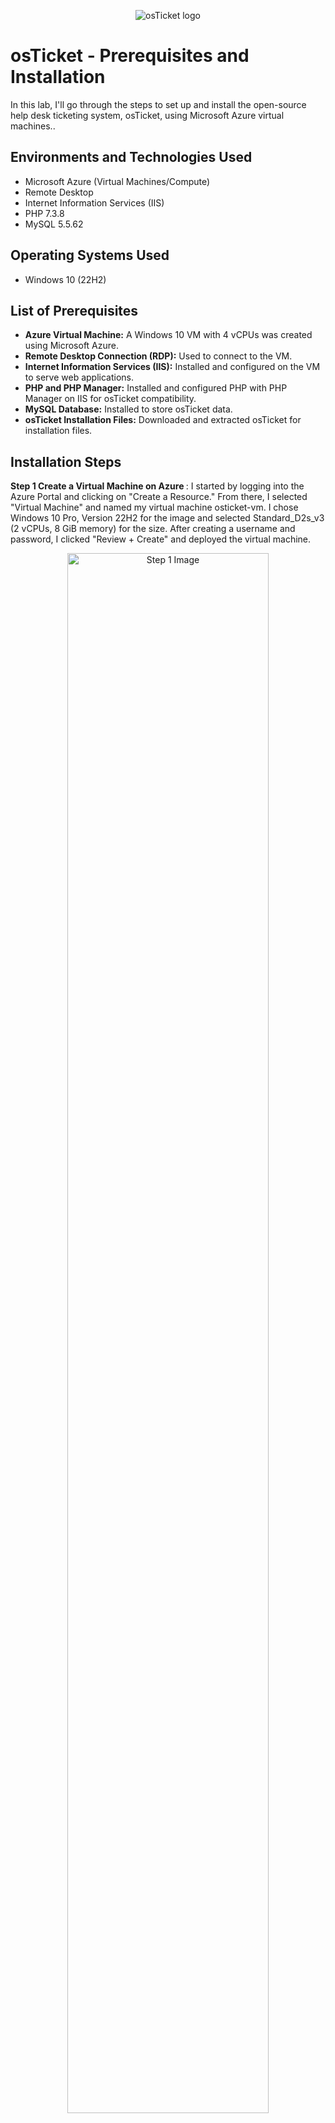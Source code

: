 <p align="center">
  <img src="https://i.imgur.com/Clzj7Xs.png" alt="osTicket logo">
</p>

<h1>osTicket - Prerequisites and Installation</h1>

<p>In this lab, I'll go through the steps to set up and install the open-source help desk ticketing system, osTicket, using Microsoft Azure virtual machines..</p>

<h2>Environments and Technologies Used</h2>

- Microsoft Azure (Virtual Machines/Compute)
- Remote Desktop
- Internet Information Services (IIS)
- PHP 7.3.8
- MySQL 5.5.62


<h2>Operating Systems Used</h2>

- Windows 10 (22H2)

<h2>List of Prerequisites</h2>

<ul>
  <li><strong>Azure Virtual Machine:</strong> A Windows 10 VM with 4 vCPUs was created using Microsoft Azure.</li>
  <li><strong>Remote Desktop Connection (RDP):</strong> Used to connect to the VM.</li>
  <li><strong>Internet Information Services (IIS):</strong> Installed and configured on the VM to serve web applications.</li>
  <li><strong>PHP and PHP Manager:</strong> Installed and configured PHP with PHP Manager on IIS for osTicket compatibility.</li>
  <li><strong>MySQL Database:</strong> Installed to store osTicket data.</li>
  <li><strong>osTicket Installation Files:</strong> Downloaded and extracted osTicket for installation files.</li>
</ul>

<h2>Installation Steps</h2>

<p><strong>Step 1 Create a Virtual Machine on Azure </strong>: I started by logging into the Azure Portal and clicking on "Create a Resource." From there, I selected "Virtual Machine" and named my virtual machine osticket-vm. I chose Windows 10 Pro, Version 22H2 for the image and selected Standard_D2s_v3 (2 vCPUs, 8 GiB memory) for the size. After creating a username and password, I clicked "Review + Create" and deployed the virtual machine.</p>
<p align="center">
  <img src="https://github.com/user-attachments/assets/474e6171-e698-4d18-94c5-deebdd987e5c" height="80%" width="80%" alt="Step 1 Image"/>
</p>


<p><strong>Step 2 Connect to the VM </strong>: Once the VM was deployed, I went to the homepage in Azure and clicked on the VM (osTicket-Lab). This displayed its public IP address, which I used to connect to the VM via Remote Desktop. I opened Remote Desktop Connection and entered the IP address. I then connected to the VM by entering the credentials created in Step 1.</p>
<p align="center">
  <img src="https://github.com/user-attachments/assets/b20294b6-96a6-4521-b04e-db5ecdbe1751" height="80%" width="80%" alt="Step 2 Image 1"/>
</p>



<p><strong>Step 3 Enable IIS and CGI </strong>: I enabled IIS and CGI in the Windows VM by navigating to the Control Panel, selecting "Programs," and clicking "Turn Windows features on or off." I checked the box next to Internet Information Services (IIS) and then enabled CGI under the World Wide Web Services section.</p>
<p align="center">
  <img src="https://github.com/user-attachments/assets/ea33be6f-594c-439a-b80d-518a7d85c70e" height="80%" width="80%" alt="Step 3 Image 2"/>
</p>
<p align="center">
  <img src="https://github.com/user-attachments/assets/4abd9dc4-77fd-4e1b-8a65-7fce73754fec" height="80%" width="80%" alt="Step 3 Image 3"/>
</p>



<p><strong>Step 4 Installing PHP, Rewrite Module, and VC_redist </strong>: I navigated to the `osTicket-Installation-Files` folder on my desktop within the VM and installed PHP Manager for IIS and the Rewrite Module. Next, I created a folder `C:\PHP` and unzipped PHP into it. Finally, I installed the Microsoft Visual C++ Redistributable to ensure all necessary libraries were available.</p>
<p align="center">
  <img width="1440" alt="Screenshot 2024-10-01 at 2 49 31 AM" src="https://github.com/user-attachments/assets/8be90b70-8cb5-4679-9ac0-89e6fb3bb23c">
</p>
<p align="center">
  <img width="1440" alt="Screenshot 2024-10-01 at 2 50 09 AM" src="https://github.com/user-attachments/assets/17e5b78d-eb3c-438c-a859-190fb386e5fc">
</p>



<p><strong>Step 5 Installing MySQL </strong>: From the `osTicket-Installation-Files` folder, I installed MySQL 5.5.62 using the Typical Setup. After installation, I launched the Configuration Wizard, chose "Standard Configuration," and set the MySQL root username and password to `root` for both fields.</p>
<p align="center">
  <img width="1440" alt="Screenshot 2024-10-01 at 3 20 21 AM" src="https://github.com/user-attachments/assets/109d9b25-e4c0-4814-bab5-d02d0caaeb57">
</p>


<p><strong>Step 6 Configure IIS and Install osTicket</strong>: I started by opening IIS Manager as an administrator, then set up PHP by pointing PHP Manager to C:\PHP\php-cgi.exe and restarted IIS to make sure it recognized PHP.</p>

<p>Next, I unzipped the osTicket v1.15.8 file, moved the upload folder into C:\inetpub\wwwroot, and renamed it to osTicket. After that, I restarted IIS once more.</p>

<p>Finally, I opened osTicket in my browser by going to Sites > Default Website > osTicket in IIS Manager and clicking *Browse :80. When I saw that some PHP extensions were missing, I went back to PHP Manager in IIS, enabled php_imap.dll, php_intl.dll, and php_opcache.dll, and then refreshed the osTicket page to finish the setup.</p>

<p align="center">
  <img width="1440" alt="Screenshot 2024-10-01 at 3 46 25 AM" src="https://github.com/user-attachments/assets/2e98275a-efcb-4fe9-9556-47418b294a14">
</p>
<p align="center">
  <img width="1440" alt="Screenshot 2024-10-01 at 3 47 19 AM" src="https://github.com/user-attachments/assets/a0442318-a068-4f18-bb75-c38e39cf0c74">
</p>




<p><strong>Finalising osTicket Setup and Database Configuration Step 7</strong>: I continued setting up osTicket in my browser by clicking "Continue" on the setup page. When prompted, I named the helpdesk and set the default email address that would receive messages from customers.</p>

<p>Next, from the "osTicket-Installation-Files" folder, I installed HeidiSQL by launching the installer. Once installed, I opened the application and created a new session with the username "root" and the password "root". I connected to the session and created a new database named "osTicket".</p>

<p>After the database was created, I returned to the osTicket setup in my browser. I entered the following MySQL details, username, password and database name. Once these details were filled in, I was now able to use osTicket.</p>
